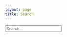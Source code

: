 ```yaml
---
layout: page
title: Search
---
```


<div class="mb5">
<input id="searchInput" tabindex="0" placeholder="Search..." class="border-box w-100 pv2 br2 br--top shadow-4 b-black-10" />
<div id="searchResults" class="w-100 ba br2 dn br--bottom shadow-4 b-black-10"></div>
</div>

<script src="/js/fuse.min.js"></script>
<script src="/js/fastsearch-new.js"></script>
